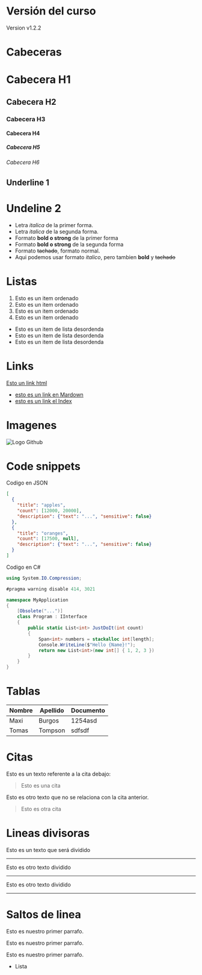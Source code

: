 # Versión del curso
Version v1.2.2

# Cabeceras

# Cabecera H1
## Cabecera H2
### Cabecera H3
#### Cabecera H4
##### Cabecera H5
###### Cabecera H6

Underline 1
-----------
Undeline 2
==========
- Letra *italica* de la primer forma.
- Letra _italica_ de la segunda forma.
- Formato **bold o strong** de la primer forma
- Formato __bold o strong__ de la segunda forma
- Formato ~~tachado~~, formato normal.
- Aqui podemos usar formato *italico*, pero tambien **bold** y ~~tachado~~

# Listas
1. Esto es un item ordenado
2. Esto es un item ordenado
3. Esto es un item ordenado
4. Esto es un item ordenado
- Esto es un item de lista desordenda
- Esto es un item de lista desordenda
- Esto es un item de lista desordenda

# Links
<a href="https://www.google.com">Esto un link html</a>
- [esto es un link en Mardown](http://www.google.com)
- [esto es un link el Index](index.html)

# Imagenes
![Logo Github](https://logos-world.net/wp-content/uploads/2020/11/GitHub-Logo-700x394.png)

# Code snippets
Codigo en JSON
```JSON
[
  {
    "title": "apples",
    "count": [12000, 20000],
    "description": {"text": "...", "sensitive": false}
  },
  {
    "title": "oranges",
    "count": [17500, null],
    "description": {"text": "...", "sensitive": false}
  }
]
```

Codigo en C#
```C#
using System.IO.Compression;

#pragma warning disable 414, 3021

namespace MyApplication
{
    [Obsolete("...")]
    class Program : IInterface
    {
        public static List<int> JustDoIt(int count)
        {
            Span<int> numbers = stackalloc int[length];
            Console.WriteLine($"Hello {Name}!");
            return new List<int>(new int[] { 1, 2, 3 })
        }
    }
}
```

# Tablas
| Nombre | Apellido | Documento |
| ------ | -------- | --------- |
| Maxi   | Burgos   | 1254asd   |
| Tomas  | Tompson  | sdfsdf    |

# Citas
Esto es un texto referente a la cita debajo:
> Esto es una cita

Esto es otro texto que no se relaciona con la cita anterior.
> Esto es otra cita

# Lineas divisoras
Esto es un texto que será dividido

---
Esto es otro texto dividido
***

Esto es otro texto dividido
___

# Saltos de linea
Esto es nuestro primer parrafo.

Esto es nuestro primer parrafo.

Esto es nuestro primer parrafo.
- Lista


